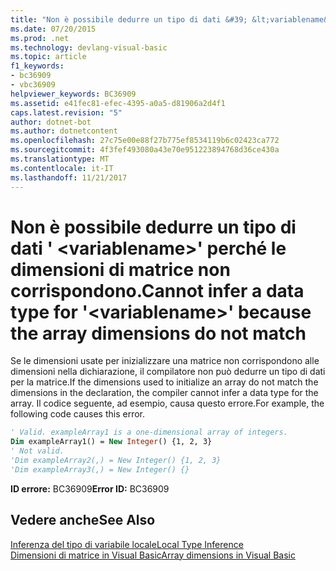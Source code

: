```yaml
---
title: "Non è possibile dedurre un tipo di dati &#39; &lt;variablename&gt;&#39; perché le dimensioni di matrice non corrispondono."
ms.date: 07/20/2015
ms.prod: .net
ms.technology: devlang-visual-basic
ms.topic: article
f1_keywords:
- bc36909
- vbc36909
helpviewer_keywords: BC36909
ms.assetid: e41fec81-efec-4395-a0a5-d81906a2d4f1
caps.latest.revision: "5"
author: dotnet-bot
ms.author: dotnetcontent
ms.openlocfilehash: 27c75e00e88f27b775ef8534119b6c02423ca772
ms.sourcegitcommit: 4f3fef493080a43e70e951223894768d36ce430a
ms.translationtype: MT
ms.contentlocale: it-IT
ms.lasthandoff: 11/21/2017
---
```

# <a name="cannot-infer-a-data-type-for-39ltvariablenamegt39-because-the-array-dimensions-do-not-match"></a><span data-ttu-id="bb8cd-102">Non è possibile dedurre un tipo di dati &#39; &lt;variablename&gt;&#39; perché le dimensioni di matrice non corrispondono.</span><span class="sxs-lookup"><span data-stu-id="bb8cd-102">Cannot infer a data type for &#39;&lt;variablename&gt;&#39; because the array dimensions do not match</span></span>
<span data-ttu-id="bb8cd-103">Se le dimensioni usate per inizializzare una matrice non corrispondono alle dimensioni nella dichiarazione, il compilatore non può dedurre un tipo di dati per la matrice.</span><span class="sxs-lookup"><span data-stu-id="bb8cd-103">If the dimensions used to initialize an array do not match the dimensions in the declaration, the compiler cannot infer a data type for the array.</span></span> <span data-ttu-id="bb8cd-104">Il codice seguente, ad esempio, causa questo errore.</span><span class="sxs-lookup"><span data-stu-id="bb8cd-104">For example, the following code causes this error.</span></span>  
  
```vb  
' Valid. exampleArray1 is a one-dimensional array of integers.  
Dim exampleArray1() = New Integer() {1, 2, 3}  
' Not valid.  
'Dim exampleArray2(,) = New Integer() {1, 2, 3}  
'Dim exampleArray3(,) = New Integer() {}  
```  
  
 <span data-ttu-id="bb8cd-105">**ID errore:** BC36909</span><span class="sxs-lookup"><span data-stu-id="bb8cd-105">**Error ID:** BC36909</span></span>  
  
## <a name="see-also"></a><span data-ttu-id="bb8cd-106">Vedere anche</span><span class="sxs-lookup"><span data-stu-id="bb8cd-106">See Also</span></span>  
 [<span data-ttu-id="bb8cd-107">Inferenza del tipo di variabile locale</span><span class="sxs-lookup"><span data-stu-id="bb8cd-107">Local Type Inference</span></span>](../../visual-basic/programming-guide/language-features/variables/local-type-inference.md)  
 [<span data-ttu-id="bb8cd-108">Dimensioni di matrice in Visual Basic</span><span class="sxs-lookup"><span data-stu-id="bb8cd-108">Array dimensions in Visual Basic</span></span>](~/docs/visual-basic/programming-guide/language-features/arrays/array-dimensions.md)
